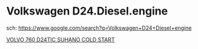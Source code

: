 # Volkswagen D24.Diesel.engine
sch: https://www.google.com/search?q=Volkswagen+D24+Diesel+engine

[VOLVO 760 D24TIC SUHANO COLD START](https://youtu.be/Oj7XoAkm0r4)
